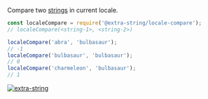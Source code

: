 Compare two [strings] in current locale.

```javascript
const localeCompare = require('@extra-string/locale-compare');
// localeCompare(<string-1>, <string-2>)

localeCompare('abra', 'bulbasaur');
// -1
localeCompare('bulbasaur', 'bulbasaur');
// 0
localeCompare('charmeleon', 'bulbasaur');
// 1
```


[![extra-string](https://i.imgur.com/y4YVIau.jpg)](https://www.npmjs.com/package/extra-string)

[strings]: https://developer.mozilla.org/en-US/docs/Web/JavaScript/Reference/Global_Objects/String
